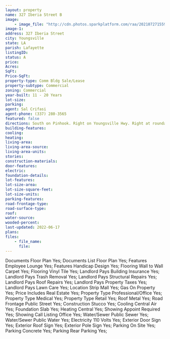 ```yaml
---
layout: property
name: 327 Iberia Street B
image:
    - image_file: "http://cdn.photos.sparkplatform.com/raa/20210727155916344954000000.jpg"
image-1:
address: 327 Iberia Street
city: Youngsville
state: LA
parish: Lafayette
listingID: 
status: A
price: 
Acres: 
SqFt: 
Price-SqFt: 
property-type: Comm Bldg Sale/Lease
property-subtype: Commercial
zoning: Commercial
year-built: 11 - 20 Years
lot-size: 
parking: 
agent: Sal Crifasi
agent-phone: (337) 280-3565
featured: false
directions: South on Pinhook. Right on Youngsville Hwy. Right at roundabout onto Iberia St. Building on left past City Hall.
building-features: 
cooling: 
heating: 
living-area: 
living-area-source: 
living-area-units: 
stories: 
construction-materials: 
door-features: 
electric: 
foundation-details: 
lot-features: 
lot-size-area: 
lot-size-square-feet: 
lot-size-units: 
parking-features: 
road-frontage-type: 
road-surface-type: 
roof: 
water-source: 
wooded-percent: 
last-updated: 2022-06-17
plans: 
files:
    - file_name:
      file:
---
```

Documents	Floor Plan	Yes;
Documents List	Floor Plan	Yes;
Features	Employee Lounge	Yes;
Features	Handicap Design	Yes;
Flooring	Wall to Wall Carpet	Yes;
Flooring	Vinyl Tile	Yes;
Landlord Pays	Building Insurance	Yes;
Landlord Pays	Trash Removal	Yes;
Landlord Pays	Structural Repairs	Yes;
Landlord Pays	Roof Repairs	Yes;
Landlord Pays	Property Taxes	Yes;
Landlord Pays	Lawn Care	Yes;
Location	Strip Mall	Yes;
Gas	On Property	Yes;
Price Includes	Real Estate	Yes;
Property Type	Professional/Office	Yes;
Property Type	Medical	Yes;
Property Type	Retail	Yes;
Roof	Metal	Yes;
Road Frontage	Public Street	Yes;
Construction	Stucco	Yes;
Cooling	Central Air	Yes;
Foundation	Slab	Yes;
Heating	Central	Yes;
Showing	Appoint Required	Yes;
Showing	Call Listing Office	Yes;
Water/Sewer	Public Sewer	Yes;
Water/Sewer	Public Water	Yes;
Electricity	110 Volts	Yes;
Exterior	Door Sign	Yes;
Exterior	Roof Sign	Yes;
Exterior	Pole Sign	Yes;
Parking	On Site	Yes;
Parking	Concrete	Yes;
Parking	Rear Parking	Yes;

